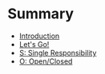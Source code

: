 # Summary

* [Introduction](README.md)
* [Let's Go!](chapter1.md)
* [S: Single Responsibility ](s-single-responsibility.md)
* [O: Open/Closed](o-openclosed.md)

